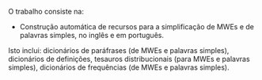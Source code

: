 O trabalho consiste na: 
- Construção automática de recursos para a simplificação de MWEs e de palavras simples, no inglês e em português. 

Isto inclui:
        dicionários de paráfrases (de MWEs e palavras simples), 
        dicionários de definições, 
        tesauros distribucionais (para MWEs e palavras simples), 
        dicionários de frequências (de MWEs e palavras simples).